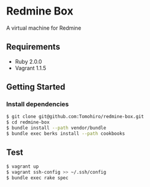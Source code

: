 Redmine Box
================================================================================

A virtual machine for Redmine


Requirements
--------------------------------------------------------------------------------

- Ruby 2.0.0
- Vagrant 1.1.5


Getting Started
--------------------------------------------------------------------------------

### Install dependencies

```sh
$ git clone git@github.com:Tomohiro/redmine-box.git
$ cd redmine-box
$ bundle install --path vendor/bundle
$ bundle exec berks install --path cookbooks
```


Test
--------------------------------------------------------------------------------

```sh
$ vagrant up
$ vagrant ssh-config >> ~/.ssh/config
$ bundle exec rake spec
```
